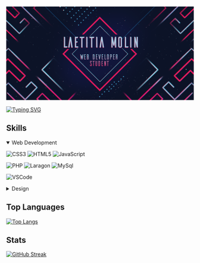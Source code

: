![GitHub banner](/Pictures/banner_github.png)

[![Typing SVG](https://readme-typing-svg.demolab.com?font=Fira+Code&size=28&duration=4000&pause=1000&color=62E1FD&center=true&vCenter=true&repeat=true&width=1280&lines=Hi+there%2C+I'm+Laetitia+!✨)](https://git.io/typing-svg)

##  Skills

<details open>
<summary> Web Development</summary>

![CSS3](https://img.shields.io/badge/CSS3-%231572B6?style=for-the-badge&logo=css3&logoColor=white)
![HTML5](https://img.shields.io/badge/HTML3-%23E34F26?style=for-the-badge&logo=html5&logoColor=white)
![JavaScript](https://img.shields.io/badge/JAVASCRIPT-%23383838?style=for-the-badge&logo=javascript&logoColor=%23F7DF1E)

![PHP](https://img.shields.io/badge/PHP-%23777BB4?style=for-the-badge&logo=javascript&logoColor=white)
![Laragon](https://img.shields.io/badge/LARAGON-%230E83CD?style=for-the-badge&logo=laragon&logoColor=white)
![MySql](https://img.shields.io/badge/MYSQL-%234479A1?style=for-the-badge&logo=mysql&logoColor=white)

![VSCode](https://img.shields.io/badge/VISUAL_STUDIO_CODE-%23007ACC?style=for-the-badge&logo=visualstudiocode&logoColor=white)



</details>

<details>
<summary> Design</summary>


![Adobe Photoshop](https://img.shields.io/badge/ADOBE_PHOTOSHOP-%2357C7E0?style=for-the-badge&logo=adobephotoshop&logoColor=white)
![Adobe InDesign](https://img.shields.io/badge/ADOBE_INDESIGN-%23E71B60?style=for-the-badge&logo=adobeindesign&logoColor=white)
![Adobe Illustrator](https://img.shields.io/badge/ADOBE_ILLUSTRATOR-%23FF9A00?style=for-the-badge&logo=adobeillustrator&logoColor=white)

![Figma](https://img.shields.io/badge/FIGMA-%23F24E1E?style=for-the-badge&logo=figma&logoColor=white)


![Blender](https://img.shields.io/badge/BLENDER-%23E87D0D?style=for-the-badge&logo=blender&logoColor=white)



</details>


##  Top Languages
[![Top Langs](https://github-readme-stats.vercel.app/api/top-langs/?username=M-Laetitia&layout=compact&border_color=E71B60&theme=nightowl&bg_color=0F1534&title_color=E71B60&text_color=57C7E0)](https://github.com/anuraghazra/github-readme-stats)

##  Stats
[![GitHub Streak](https://streak-stats.demolab.com?user=M-Laetitia&theme=python-dark&date_format=j%20M%5B%20Y%5D&background=0F1534&stroke=E71B60&border=E71B60&ring=E71B60&currStreakNum=57C7E0&sideNums=57C7E0&fire=E0B013&currStreakLabel=CDDCE0&sideLabels=CDDCE0&dates=57C7E0)](https://git.io/streak-stats)



